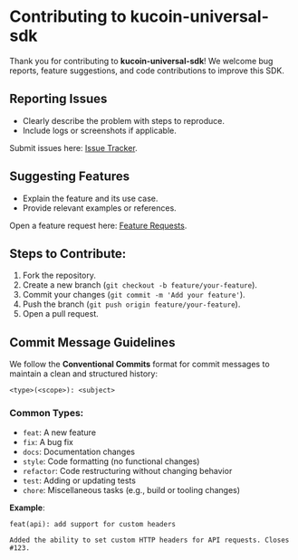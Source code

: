# Contributing to kucoin-universal-sdk

Thank you for contributing to **kucoin-universal-sdk**! We welcome bug reports, feature suggestions, and code contributions to improve this SDK.

## Reporting Issues

- Clearly describe the problem with steps to reproduce.
- Include logs or screenshots if applicable.

Submit issues here: [Issue Tracker](https://github.com/Kucoin/kucoin-universal-sdk/issues).

## Suggesting Features

- Explain the feature and its use case.
- Provide relevant examples or references.

Open a feature request here: [Feature Requests](https://github.com/Kucoin/kucoin-universal-sdk/issues).

## Steps to Contribute:
1. Fork the repository.  
2. Create a new branch (`git checkout -b feature/your-feature`).  
3. Commit your changes (`git commit -m 'Add your feature'`).  
4. Push the branch (`git push origin feature/your-feature`).  
5. Open a pull request.  

## Commit Message Guidelines

We follow the **Conventional Commits** format for commit messages to maintain a clean and structured history:

```
<type>(<scope>): <subject>
```

### Common Types:
- `feat`: A new feature
- `fix`: A bug fix
- `docs`: Documentation changes
- `style`: Code formatting (no functional changes)
- `refactor`: Code restructuring without changing behavior
- `test`: Adding or updating tests
- `chore`: Miscellaneous tasks (e.g., build or tooling changes)

**Example**:

```
feat(api): add support for custom headers

Added the ability to set custom HTTP headers for API requests. Closes #123.
```

